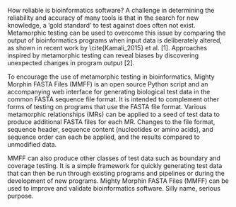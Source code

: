 How reliable is bioinformatics software? A challenge in determining the reliability and accuracy of many tools is that in the search for new knowledge, a ‘gold standard’ to test against does often not exist. Metamorphic testing can be used to overcome this issue by comparing the output of bioinformatics programs when input data is deliberately altered, as shown in recent work by \cite{Kamali_2015} et al. [1]. Approaches inspired by metamorphic testing can reveal biases by discovering unexpected changes in program output [2].

To encourage the use of metamorphic testing in bioinformatics, Mighty Morphin FASTA Files (MMFF) is an open source Python script and an accompanying web interface for generating biological test data in the common FASTA sequence file format.
It is intended to complement other forms of testing on programs that use the FASTA file format. Various  metamorphic relationships (MRs) can be applied to a seed of test data to produce additional FASTA files for each MR. Changes to the file format, sequence header, sequence content (nucleotides or amino acids), and sequence order can each be applied, and the results compared to unmodified data.

MMFF can also produce other classes of test data such as boundary and coverage testing. It is a simple framework for quickly generating test data that can then be run through existing programs and pipelines or during the development of new programs.
Mighty Morphin FASTA Files (MMFF) can be used to improve and validate bioinformatics software. Silly name, serious purpose.
